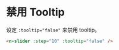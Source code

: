 # 禁用 Tooltip

设定 `:tooltip="false"` 来禁用 tooltip。

```html
<n-slider :step="10" :tooltip="false" />
```
